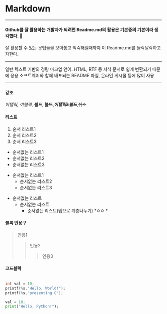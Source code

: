 # Markdown
***
#### Github를 잘 활용하는 개발자가 되려면 Readme.md의 활용은 기본중의 기본이라 생각했다. 🌟
잘 활용할 수 있는 문법들을 모아놓고 익숙해질때까지 이 Readme.md를 들락날락하고자한다.
***
일반 텍스트 기반의 경량 마크업 언어.
HTML, RTF 등 서식 문서로 쉽게 변환되기 때문에 응용 소프트웨어와 함께 배포되는
README 파일, 온라인 게시물 등에 많이 사용
***
#### 강조
*이탤릭*, _이탤릭_, **볼드**, __볼드__,**_이탤릭&볼드_**,~~취소~~

#### 리스트
1. 순서 리스트1
2. 순서 리스트2
3. 순서 리스트3

* 순서없는 리스트1
* 순서없는 리스트2
* 순서없는 리스트3

- 순서없는 리스트1
  - 순서없는 리스트2
  - 순서없는 리스트3

+ 순서없는 리스트
  + 순서없는 리스트
    + 순서없는 리스트(탭으로 계층나누기)
\*ㅇㅇ
  \*

#### 블록 인용구 
> 인용1
>> 인용2
>>> 인용3

#### 코드블럭

``` c

int val = 10;
printf(%s,"Hello, World!");
printf(%s,"presenting C");

```
``` python
val = 10;
print("Hello, Python!");
```
